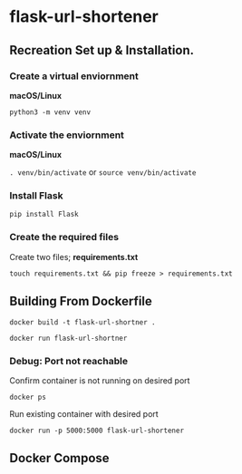 # flask-url-shortener

## Recreation Set up & Installation.

### Create a virtual enviornment

**macOS/Linux**

`python3 -m venv venv`

### Activate the enviornment

**macOS/Linux**

```. venv/bin/activate```
or
```source venv/bin/activate```

### Install Flask

`pip install Flask`


### Create the required files
Create two files; **requirements.txt**

`touch requirements.txt && pip freeze > requirements.txt` 


## Building From Dockerfile

`docker build -t flask-url-shortner . `

`docker run flask-url-shortner`

### Debug: Port not reachable

Confirm container is not running on desired port

`docker ps`

Run existing container with desired port

`docker run -p 5000:5000 flask-url-shortener`


## Docker Compose

